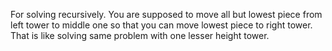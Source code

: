 For solving recursively. You are supposed to move all but lowest piece from left tower to middle one so that you can move lowest piece to right tower. That is like solving same problem with one lesser height tower.

